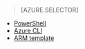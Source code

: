 <!-- not suitable for Mooncake -->

> [AZURE.SELECTOR]
- [PowerShell](/documentation/articles/virtual-networks-create-nsg-arm-ps)
- [Azure CLI](/documentation/articles/virtual-networks-create-nsg-arm-cli)
- [ARM template](/documentation/articles/virtual-networks-create-nsg-arm-template)